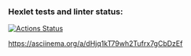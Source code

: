 ### Hexlet tests and linter status:
[![Actions Status](https://github.com/DyakonovVitaliy/python-project-50/workflows/hexlet-check/badge.svg)](https://github.com/DyakonovVitaliy/python-project-50/actions)

https://asciinema.org/a/dHjq1kT79wh2Tufrx7gCbDzEf